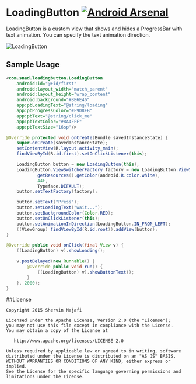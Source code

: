 # LoadingButton [![Android Arsenal](https://img.shields.io/badge/Android%20Arsenal-LoadingButton-green.svg?style=flat)](https://android-arsenal.com/details/1/1926)

LoadingButton is a custom view that shows and hides a ProgressBar with text animation. You can specify the text animation direction.

![LoadingButton](https://github.com/snadjafi/LoadingButton/blob/master/images/screenshot.png)

## Sample Usage

```xml
<com.snad.loadingbutton.LoadingButton
    android:id="@+id/first"
    android:layout_width="match_parent"
    android:layout_height="wrap_content"
    android:background="#BE6E46"
    app:pbLoadingText="@string/loading"
    app:pbProgressColor="#F9D8FB"
    app:pbText="@string/click_me"
    app:pbTextColor="#8A4FFF"
    app:pbTextSize="16sp"/>
```

```java
@Override protected void onCreate(Bundle savedInstanceState) {
    super.onCreate(savedInstanceState);
    setContentView(R.layout.activity_main);
    findViewById(R.id.first).setOnClickListener(this);

    LoadingButton button = new LoadingButton(this);
    LoadingButton.ViewSwitcherFactory factory = new LoadingButton.ViewSwitcherFactory(this,
            getResources().getColor(android.R.color.white),
            44F,
            Typeface.DEFAULT);
    button.setTextFactory(factory);

    button.setText("Press");
    button.setLoadingText("wait...");
    button.setBackgroundColor(Color.RED);
    button.setOnClickListener(this);
    button.setAnimationInDirection(LoadingButton.IN_FROM_LEFT);
    ((ViewGroup) findViewById(R.id.root)).addView(button);
}

@Override public void onClick(final View v) {
    ((LoadingButton) v).showLoading();

    v.postDelayed(new Runnable() {
        @Override public void run() {
            ((LoadingButton) v).showButtonText();
        }
    }, 2000);
}
```

##License

    Copyright 2015 Shervin Najafi
    
    Licensed under the Apache License, Version 2.0 (the "License");
    you may not use this file except in compliance with the License.
    You may obtain a copy of the License at
    
       http://www.apache.org/licenses/LICENSE-2.0
    
    Unless required by applicable law or agreed to in writing, software
    distributed under the License is distributed on an "AS IS" BASIS,
    WITHOUT WARRANTIES OR CONDITIONS OF ANY KIND, either express or implied.
    See the License for the specific language governing permissions and
    limitations under the License.
